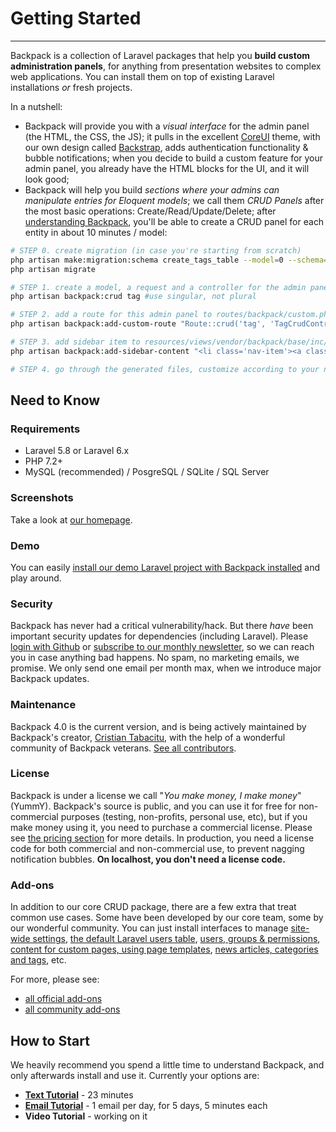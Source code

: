 # Getting Started

---

Backpack is a collection of Laravel packages that help you **build custom administration panels**, for anything from presentation websites to complex web applications. You can install them on top of existing Laravel installations _or_ fresh projects.

In a nutshell:

- Backpack will provide you with a _visual interface_ for the admin panel (the HTML, the CSS, the JS); it pulls in the excellent [CoreUI](https://coreui.io/) theme, with our own design called [Backstrap](http://backstrap.net), adds authentication functionality & bubble notifications; when you decide to build a custom feature for your admin panel, you already have the HTML blocks for the UI, and it will look good;
- Backpack will help you build _sections where your admins can manipulate entries for Eloquent models_; we call them _CRUD Panels_ after the most basic operations: Create/Read/Update/Delete; after [understanding Backpack](/docs/{{version}}/getting-started-basics), you'll be able to create a CRUD panel for each entity in about 10 minutes / model:

```bash
# STEP 0. create migration (in case you're starting from scratch)
php artisan make:migration:schema create_tags_table --model=0 --schema="name:string:unique"
php artisan migrate

# STEP 1. create a model, a request and a controller for the admin panel
php artisan backpack:crud tag #use singular, not plural

# STEP 2. add a route for this admin panel to routes/backpack/custom.php
php artisan backpack:add-custom-route "Route::crud('tag', 'TagCrudController');"

# STEP 3. add sidebar item to resources/views/vendor/backpack/base/inc/sidebar_content.blade.php
php artisan backpack:add-sidebar-content "<li class='nav-item'><a class='nav-link' href='{{ backpack_url('tag') }}'><i class='nav-icon fa fa-tag'></i> Tags</a></li>"

# STEP 4. go through the generated files, customize according to your needs
```

<a name="need-to-know"></a>
## Need to Know

<a name="requirements"></a>
### Requirements

  - Laravel 5.8 or Laravel 6.x
  - PHP 7.2+
  - MySQL (recommended) / PosgreSQL / SQLite / SQL Server

<a name="screenshots"></a>
### Screenshots

Take a look at [our homepage](http://www.backpackforlaravel.com/).

<a name="demo"></a>
### Demo

You can easily [install our demo Laravel project with Backpack installed](/docs/{{version}}/demo) and play around.

<a name="security"></a>
### Security

Backpack has never had a critical vulnerability/hack. But there _have_ been important security updates for dependencies (including Laravel). Please [login with Github](/auth/github) or  [subscribe to our monthly newsletter](https://backpackforlaravel.com/newsletter), so we can reach you in case anything bad happens. No spam, no marketing emails, we promise. We only send one email per month max, when we introduce major Backpack updates.

<a name="maintenance"></a>
### Maintenance

Backpack 4.0 is the current version, and is being actively maintained by Backpack's creator, [Cristian Tabacitu](http://tabacitu.ro), with the help of a wonderful community of Backpack veterans. [See all contributors](https://github.com/Laravel-Backpack/CRUD/graphs/contributors).

<a name="license"></a>
### License

Backpack is under a license we call "_You make money, I make money_" (YummY). Backpack's source is public, and you can use it for free for non-commercial purposes (testing, non-profits, personal use, etc), but if you make money using it, you need to purchase a commercial license. Please see  [the pricing section](https://backpackforlaravel.com/pricing) for more details. In production, you need a license code for both commercial and non-commercial use, to prevent nagging notification bubbles. **On localhost, you don't need a license code.**

<a name="add-ons"></a>
### Add-ons

In addition to our core CRUD package, there are a few extra that treat common use cases. Some have been developed by our core team, some by our wonderful community. You can just install interfaces to manage [site-wide settings](https://github.com/Laravel-Backpack/Settings), [the default Laravel users table](https://github.com/eduardoarandah/UserManager), [users, groups & permissions](https://github.com/Laravel-Backpack/PermissionManager), [content for custom pages, using page templates](https://github.com/Laravel-Backpack/PageManager), [news articles, categories and tags](https://github.com/Laravel-Backpack/NewsCRUD), etc.

For more, please see:
- [all official add-ons](/docs/{{version}}/add-ons-official)
- [all community add-ons](/docs/{{version}}/add-ons-community)

<a name="how-to-start"></a>
## How to Start

We heavily recommend you spend a little time to understand Backpack, and only afterwards install and use it. Currently your options are:
- **[Text Tutorial](/docs/{{version}}/getting-started-basics)** - 23 minutes
- **[Email Tutorial](http://backpackforlaravel.com/getting-started-emails)** - 1 email per day, for 5 days, 5 minutes each
- **Video Tutorial** - working on it
